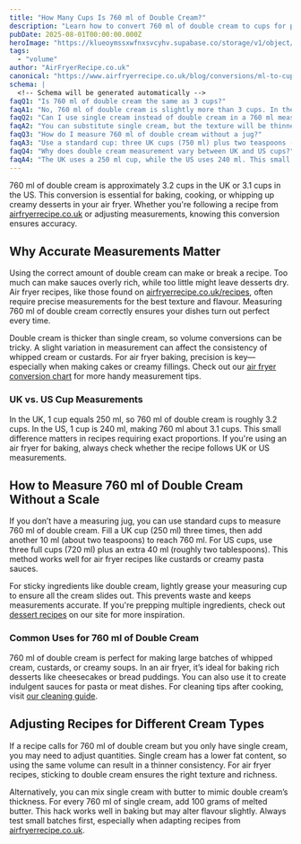 ```yaml
---
title: "How Many Cups Is 760 ml of Double Cream?"
description: "Learn how to convert 760 ml of double cream to cups for perfect baking and cooking every time. Includes UK and US measurements!"
pubDate: 2025-08-01T00:00:00.000Z
heroImage: "https://klueoymssxwfnxsvcyhv.supabase.co/storage/v1/object/public/Shmucket/how-many-cups-is-760-ml-of-double-cream.webp"
tags:
  - "volume"
author: "AirFryerRecipe.co.uk"
canonical: "https://www.airfryerrecipe.co.uk/blog/conversions/ml-to-cups/how-many-cups-is-760-ml-of-double-cream"
schema: |
  <!-- Schema will be generated automatically -->
faqQ1: "Is 760 ml of double cream the same as 3 cups?"
faqA1: "No, 760 ml of double cream is slightly more than 3 cups. In the UK, it equals about 3.2 cups (250 ml per cup), while in the US, it's roughly 3.1 cups (240 ml per cup). Always check your recipe's measurement system for accuracy."
faqQ2: "Can I use single cream instead of double cream in a 760 ml measurement?"
faqA2: "You can substitute single cream, but the texture will be thinner. For a closer match, mix single cream with melted butter—100 grams per 760 ml. However, for air fryer recipes requiring richness, double cream is best."
faqQ3: "How do I measure 760 ml of double cream without a jug?"
faqA3: "Use a standard cup: three UK cups (750 ml) plus two teaspoons (10 ml) or three US cups (720 ml) plus two tablespoons (40 ml). Grease the cup lightly to ensure all cream is used."
faqQ4: "Why does double cream measurement vary between UK and US cups?"
faqA4: "The UK uses a 250 ml cup, while the US uses 240 ml. This small difference affects conversions, so always confirm which measurement system your recipe follows, especially for air fryer baking."
---
```

<p>760 ml of double cream is approximately 3.2 cups in the UK or 3.1 cups in the US. This conversion is essential for baking, cooking, or whipping up creamy desserts in your air fryer. Whether you're following a recipe from <a href=https://www.airfryerrecipe.co.uk/>airfryerrecipe.co.uk</a> or adjusting measurements, knowing this conversion ensures accuracy.</p>  

<h2>Why Accurate Measurements Matter</h2>  
<p>Using the correct amount of double cream can make or break a recipe. Too much can make sauces overly rich, while too little might leave desserts dry. Air fryer recipes, like those found on <a href=https://www.airfryerrecipe.co.uk/recipes>airfryerrecipe.co.uk/recipes</a>, often require precise measurements for the best texture and flavour. Measuring 760 ml of double cream correctly ensures your dishes turn out perfect every time.</p>  

<p>Double cream is thicker than single cream, so volume conversions can be tricky. A slight variation in measurement can affect the consistency of whipped cream or custards. For air fryer baking, precision is key—especially when making cakes or creamy fillings. Check out our <a href=https://www.airfryerrecipe.co.uk/air-fryer-conversion-chart>air fryer conversion chart</a> for more handy measurement tips.</p>  

<h3>UK vs. US Cup Measurements</h3>  
<p>In the UK, 1 cup equals 250 ml, so 760 ml of double cream is roughly 3.2 cups. In the US, 1 cup is 240 ml, making 760 ml about 3.1 cups. This small difference matters in recipes requiring exact proportions. If you're using an air fryer for baking, always check whether the recipe follows UK or US measurements.</p>  

<h2>How to Measure 760 ml of Double Cream Without a Scale</h2>  
<p>If you don’t have a measuring jug, you can use standard cups to measure 760 ml of double cream. Fill a UK cup (250 ml) three times, then add another 10 ml (about two teaspoons) to reach 760 ml. For US cups, use three full cups (720 ml) plus an extra 40 ml (roughly two tablespoons). This method works well for air fryer recipes like custards or creamy pasta sauces.</p>  

<p>For sticky ingredients like double cream, lightly grease your measuring cup to ensure all the cream slides out. This prevents waste and keeps measurements accurate. If you're prepping multiple ingredients, check out <a href=https://www.airfryerrecipe.co.uk/recipe-category/dessert>dessert recipes</a> on our site for more inspiration.</p>  

<h3>Common Uses for 760 ml of Double Cream</h3>  
<p>760 ml of double cream is perfect for making large batches of whipped cream, custards, or creamy soups. In an air fryer, it’s ideal for baking rich desserts like cheesecakes or bread puddings. You can also use it to create indulgent sauces for pasta or meat dishes. For cleaning tips after cooking, visit <a href=https://www.airfryerrecipe.co.uk/air-fryer-cleaner>our cleaning guide</a>.</p>  

<h2>Adjusting Recipes for Different Cream Types</h2>  
<p>If a recipe calls for 760 ml of double cream but you only have single cream, you may need to adjust quantities. Single cream has a lower fat content, so using the same volume can result in a thinner consistency. For air fryer recipes, sticking to double cream ensures the right texture and richness.</p>  

<p>Alternatively, you can mix single cream with butter to mimic double cream’s thickness. For every 760 ml of single cream, add 100 grams of melted butter. This hack works well in baking but may alter flavour slightly. Always test small batches first, especially when adapting recipes from <a href=https://www.airfryerrecipe.co.uk/>airfryerrecipe.co.uk</a>.</p>
